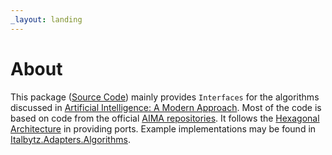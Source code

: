 ```yaml
---
_layout: landing
---
```


# About

This package ([Source Code](https://github.com/Italbytz/nuget-ports-algorithms-ai)) mainly provides ``Interfaces`` for the algorithms discussed in [Artificial Intelligence: A Modern Approach](http://aima.cs.berkeley.edu). Most of the code is based on code from the official [AIMA repositories](https://github.com/aimacode). It follows the [Hexagonal Architecture](https://alistair.cockburn.us/hexagonal-architecture/) in providing ports. Example implementations may be found in [Italbytz.Adapters.Algorithms](https://github.com/Italbytz/nuget-adapters-algorithms).  